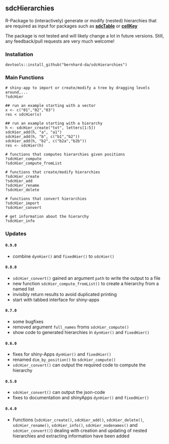 ## sdcHierarchies

R-Package to (interactively) generate or modify (nested) hierarchies that are required as input for packages such as [**sdcTable**](https://cran.r-project.org/web/packages/sdcTable/index.html) or [**cellKey**](https://github.com/sdcTools/cellKey)

The package is not tested and will likely change a lot in future versions. Still, any feedback/pull requests are very much welcome!

### Installation
```
devtools::install_github("bernhard-da/sdcHierarchies")
```

### Main Functions
```
# shiny-app to import or create/modify a tree by dragging levels around,...
?sdcHier

## run an example starting with a vector
x <- c("01","02","03")
res < sdcHier(x)

## run an example starting with a hierarchy
h <- sdcHier_create("tot", letters[1:5])
sdcHier_add(h, "a", "a1")
sdcHier_add(h, "b", c("b1","b2"))
sdcHier_add(h, "b2", c("b2a","b2b"))
res <- sdcHier(h)

# functions that computes hierarchies given positions
?sdcHier_compute
?sdcHier_compute_fromList

# functions that create/modify hierarchies
?sdcHier_create
?sdcHier_add
?sdcHier_rename
?sdcHier_delete 

# functions that convert hierarchies
?sdcHier_import
?sdcHier_convert 

# get information about the hierarchy
?sdcHier_info 
```

### Updates
#### `0.9.0`
- combine `dynHier()` and `fixedHier()` to `sdcHier()`

#### `0.8.0`
- `sdcHier_convert()` gained an argument `path` to write the output to a file
- new function `sdcHier_compute_fromList()` to create a hierarchy from a named list
- invisibly return results to avoid duplicated printing
- start with tabbed interface for shiny-apps

#### `0.7.0`
- some bugfixes
- removed argument `full_names` froms `sdcHier_compute()`
- show code to generated hierarchies in `dynHier()` and `fixedHier()`

#### `0.6.0`
- fixes for shiny-Apps `dynHier()` and `fixedHier()`
- renamed `dim_by_position()` to `sdcHier_compute()`
- `sdcHier_convert()` can output the required code to compute the hierarchy

#### `0.5.0`
- `sdcHier_convert()` can output the json-code
- fixes to documentation and shinyApps `dynHier()` and `fixedHier()`

#### `0.4.0`
- Functions (`sdcHier_create()`, `sdcHier_add()`, `sdcHier_delete()`, `sdcHier_rename()`, `sdcHier_info()`, `sdcHier_nodenames()` and `sdcHier_convert()`) dealing with creation and updating of nested hierarchies and extracting information have been added
